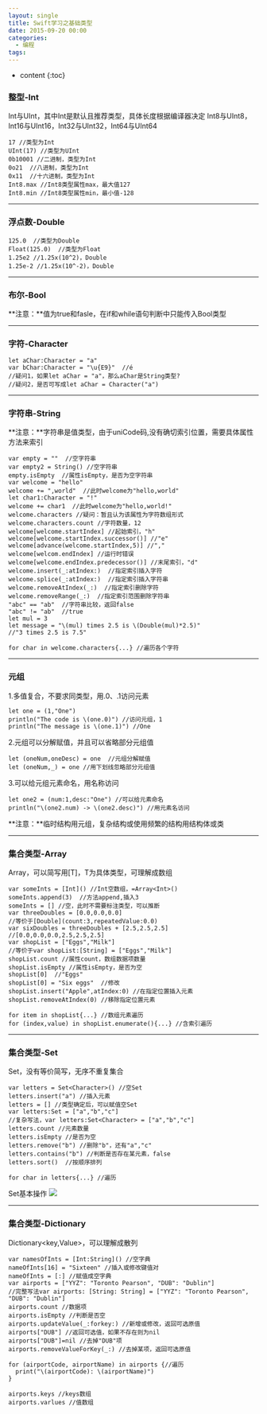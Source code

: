 ```yaml
---
layout: single
title: Swift学习之基础类型
date: 2015-09-20 00:00
categories:
  - 编程
tags:
---
```


* content
{:toc}

### 整型-Int
Int与UInt，其中Int是默认且推荐类型，具体长度根据编译器决定
Int8与UInt8，Int16与UInt16，Int32与UInt32，Int64与UInt64

	17 //类型为Int
	UInt(17) //类型为UInt
	0b10001 //二进制，类型为Int
	0o21  //八进制，类型为Int
	0x11  //十六进制，类型为Int
	Int8.max //Int8类型属性max，最大值127
	Int8.min //Int8类型属性min，最小值-128

----------

<!--more-->

### 浮点数-Double

	125.0  //类型为Double
	Float(125.0)  //类型为Float
	1.25e2 //1.25x(10^2)，Double
	1.25e-2 //1.25x(10^-2)，Double

----------

### 布尔-Bool

**注意：**值为true和fasle，在if和while语句判断中只能传入Bool类型

----------

### 字符-Character

	let aChar:Character = "a"
	var bChar:Character = "\u{E9}"  //é
	//疑问1，如果let aChar = "a"，那么aChar是String类型?
	//疑问2，是否可写成let aChar = Character("a")

----------

### 字符串-String

**注意：**字符串是值类型，由于uniCode码,没有确切索引位置，需要具体属性方法来索引

	var empty = ""  //空字符串
	var empty2 = String() //空字符串
	empty.isEmpty  //属性isEmpty，是否为空字符串
	var welcome = "hello"
	welcome += ",world"  //此时welcome为"hello,world"
	let char1:Character = "!"
	welcome += char1  //此时welcome为"hello,world!"
	welcome.characters //疑问：暂且认为该属性为字符数组形式
	welcome.characters.count //字符数量，12
	welcome[welcome.startIndex] //起始索引，"h"
	welcome[welcome.startIndex.successor()] //"e"
	welcome[advance(welcome.startIndex,5)] //","
	welcome[welcom.endIndex] //运行时错误
	welcome[welcome.endIndex.predecessor()] //末尾索引，"d"
	welcome.insert(_:atIndex:)  //指定索引插入字符
	welcome.splice(_:atIndex:)  //指定索引插入字符串
	welcome.removeAtIndex(_:)  //指定索引删除字符
	welcome.removeRange(_:)  //指定索引范围删除字符串
	"abc" == "ab"  //字符串比较，返回false
	"abc" != "ab"  //true
	let mul = 3
	let message = "\(mul) times 2.5 is \(Double(mul)*2.5)"
	//"3 times 2.5 is 7.5"

	for char in welcome.characters{...} //遍历各个字符

----------

### 元组

1.多值复合，不要求同类型，用.0、.1访问元素

	let one = (1,"One")
	println("The code is \(one.0)") //访问元组，1
	println("The message is \(one.1)") //One

2.元组可以分解赋值，并且可以省略部分元组值

	let (oneNum,oneDesc) = one  //元组分解赋值
	let (oneNum,_) = one //用下划线忽略部分元组值

3.可以给元组元素命名，用名称访问

	let one2 = (num:1,desc:"One") //可以给元素命名
	println("\(one2.num) -> \(one2.desc)") //用元素名访问

**注意：**临时结构用元组，复杂结构或使用频繁的结构用结构体或类

----------

### 集合类型-Array

Array<T>，可以简写用[T]，T为具体类型，可理解成数组

	var someInts = [Int]() //Int空数组，=Array<Int>()
	someInts.append(3)  //方法append,插入3
	someInts = [] //空，此时不需要标注类型，可以推断
	var threeDoubles = [0.0,0.0,0.0]
	//等价于[Double](count:3,repeatedValue:0.0)
	var sixDoubles = threeDoubles + [2.5,2.5,2.5]
	//[0.0,0.0,0.0,2.5,2.5,2.5]
	var shopList = ["Eggs","Milk"]
	//等价于var shopList:[String] = ["Eggs","Milk"]
	shopList.count //属性count，数组数据项数量
	shopList.isEmpty //属性isEmpty，是否为空
	shopList[0]  //"Eggs"
	shopList[0] = "Six eggs"  //修改
	shopList.insert("Apple",atIndex:0) //在指定位置插入元素
	shopList.removeAtIndex(0) //移除指定位置元素

	for item in shopList{...} //数组元素遍历
	for (index,value) in shopList.enumerate(){...} //含索引遍历

----------

### 集合类型-Set

Set<T>，没有等价简写，无序不重复集合

	var letters = Set<Character>() //空Set
	letters.insert("a") //插入元素
	letters = [] //类型确定后，可以赋值空Set
	var letters:Set = ["a","b","c"]
	//复杂写法，var letters:Set<Character> = ["a","b","c"]
	letters.count //元素数量
	letters.isEmpty //是否为空
	letters.remove("b") //删除"b"，还有"a","c"
	letters.contains("b") //判断是否存在某元素，false
	letters.sort()  //按顺序排列

	for char in letters{...} //遍历

Set基本操作
![](https://harmonyhu.github.io/img/SetOperate.jpg)

----------

### 集合类型-Dictionary

Dictionary<key,Value>，可以理解成散列

	var namesOfInts = [Int:String]() //空字典
	nameOfInts[16] = "Sixteen" //插入或修改键值对
	nameOfInts = [:] //赋值成空字典
	var airports = ["YYZ": "Toronto Pearson", "DUB": "Dublin"]
	//完整写法var airports: [String: String] = ["YYZ": "Toronto Pearson", "DUB": "Dublin"]
	airports.count //数据项
	airports.isEmpty //判断是否空
	airports.updateValue(_:forkey:) //新增或修改，返回可选原值
	airports["DUB"] //返回可选值，如果不存在则为nil
	airports["DUB"]=nil //去掉"DUB"项
	airports.removeValueForKey(_:) //去掉某项，返回可选原值

	for (airportCode, airportName) in airports {//遍历
	  print("\(airportCode): \(airportName)")
	}

	airports.keys //keys数组
	airports.varlues //值数组